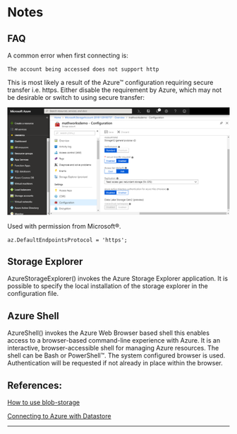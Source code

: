 # Notes

## FAQ
A common error when first connecting is:
```
The account being accessed does not support http
```
This is most likely a result of the Azure™ configuration requiring secure transfer i.e. https.
Either disable the requirement by Azure, which may not be desirable or switch to using secure transfer:

![Image of secure transfer setting](Images/SecureTransfer.png)

Used with permission from Microsoft®.

```
az.DefaultEndpointsProtocol = 'https';
```

## Storage Explorer

AzureStorageExplorer() invokes the Azure Storage Explorer application. It is possible to specify the local installation of the storage explorer in the configuration file.

##  Azure Shell

AzureShell() invokes the Azure Web Browser based shell this enables access to a browser-based command-line experience with Azure. It is an interactive, browser-accessible shell for managing Azure resources. The shell can be Bash or PowerShell™. The system configured browser is used. Authentication will be requested if not already in place within the browser.

## References:

[How to use blob-storage](https://docs.microsoft.com/en-us/azure/storage/storage-java-how-to-use-blob-storage)

[Connecting to Azure with Datastore](https://uk.mathworks.com/help/matlab/import_export/read-remote-data.html)


----------------

[//]: #  (Copyright 2017, The MathWorks, Inc.)
